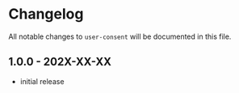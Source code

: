 # Changelog

All notable changes to `user-consent` will be documented in this file.

## 1.0.0 - 202X-XX-XX

- initial release
